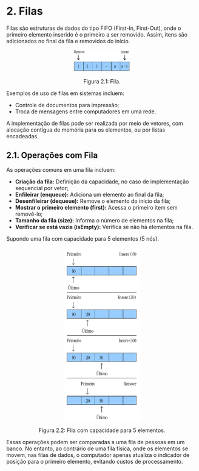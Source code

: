 # 2. Filas

Filas são estruturas de dados do tipo FIFO (First-In, First-Out), onde o primeiro elemento inserido é o primeiro a ser removido. Assim, itens são adicionados no final da fila e removidos do início.

<div align="center">
    <img src="../imgs/fila.png" width="30%" style="max-height: 100vh;"/>
    <p>Figura 2.1: Fila.</p>
</div>

Exemplos de uso de filas em sistemas incluem:

- Controle de documentos para impressão;
- Troca de mensagens entre computadores em uma rede.

A implementação de filas pode ser realizada por meio de vetores, com alocação contígua de memória para os elementos, ou por listas encadeadas.

## 2.1. Operações com Fila

As operações comuns em uma fila incluem:

- **Criação da fila:** Definição da capacidade, no caso de implementação sequencial por vetor;
- **Enfileirar (enqueue):** Adiciona um elemento ao final da fila;
- **Desenfileirar (dequeue):** Remove o elemento do início da fila;
- **Mostrar o primeiro elemento (first):** Acessa o primeiro item sem removê-lo;
- **Tamanho da fila (size):** Informa o número de elementos na fila;
- **Verificar se está vazia (isEmpty):** Verifica se não há elementos na fila.

Supondo uma fila com capacidade para 5 elementos (5 nós).

<div align="center">
    <img src="../imgs/exemplo_enqueue_dequeue.png" width="40%" style="max-height: 100vh;"/>
    <p>Figura 2.2: Fila com capacidade para 5 elementos.</p>
</div>

Essas operações podem ser comparadas a uma fila de pessoas em um banco. No entanto, ao contrário de uma fila física, onde os elementos se movem, nas filas de dados, o computador apenas atualiza o indicador de posição para o primeiro elemento, evitando custos de processamento.
